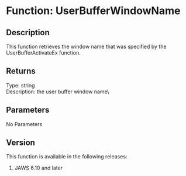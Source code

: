 # Function: UserBufferWindowName

## Description

This function retrieves the window name that was specified by the
UserBufferActivateEx function.

## Returns

Type: string\
Description: the user buffer window name\

## Parameters

No Parameters

## Version

This function is available in the following releases:

1.  JAWS 6.10 and later
